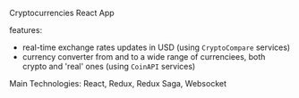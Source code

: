Cryptocurrencies React App

features:
- real-time exchange rates updates in USD (using `CryptoCompare` services)
- currency converter from and to a wide range of currenciees, both crypto and 'real' ones (using `CoinAPI` services)

Main Technologies: React, Redux, Redux Saga, Websocket